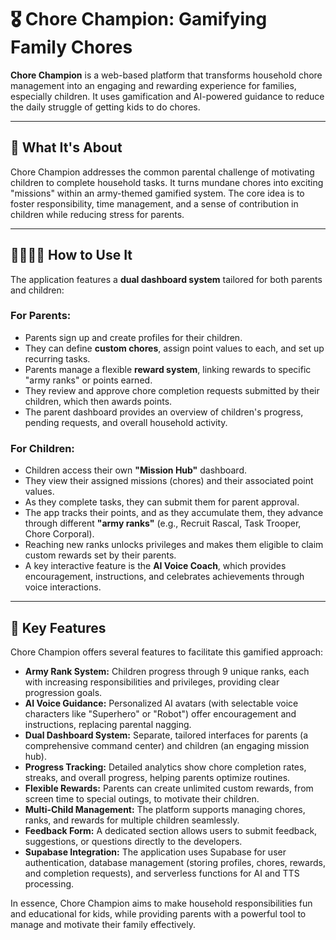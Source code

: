 # 🎖️ Chore Champion: Gamifying Family Chores

**Chore Champion** is a web-based platform that transforms household chore management into an engaging and rewarding experience for families, especially children. It uses gamification and AI-powered guidance to reduce the daily struggle of getting kids to do chores.

---

## 🎯 What It's About

Chore Champion addresses the common parental challenge of motivating children to complete household tasks. It turns mundane chores into exciting "missions" within an army-themed gamified system. The core idea is to foster responsibility, time management, and a sense of contribution in children while reducing stress for parents.

---

## 👨‍👩‍👧‍👦 How to Use It

The application features a **dual dashboard system** tailored for both parents and children:

### For Parents:

-   Parents sign up and create profiles for their children.
-   They can define **custom chores**, assign point values to each, and set up recurring tasks.
-   Parents manage a flexible **reward system**, linking rewards to specific "army ranks" or points earned.
-   They review and approve chore completion requests submitted by their children, which then awards points.
-   The parent dashboard provides an overview of children's progress, pending requests, and overall household activity.

### For Children:

-   Children access their own **"Mission Hub"** dashboard.
-   They view their assigned missions (chores) and their associated point values.
-   As they complete tasks, they can submit them for parent approval.
-   The app tracks their points, and as they accumulate them, they advance through different **"army ranks"** (e.g., Recruit Rascal, Task Trooper, Chore Corporal).
-   Reaching new ranks unlocks privileges and makes them eligible to claim custom rewards set by their parents.
-   A key interactive feature is the **AI Voice Coach**, which provides encouragement, instructions, and celebrates achievements through voice interactions.

---

## 🌟 Key Features

Chore Champion offers several features to facilitate this gamified approach:

-   **Army Rank System:** Children progress through 9 unique ranks, each with increasing responsibilities and privileges, providing clear progression goals.
-   **AI Voice Guidance:** Personalized AI avatars (with selectable voice characters like "Superhero" or "Robot") offer encouragement and instructions, replacing parental nagging.
-   **Dual Dashboard System:** Separate, tailored interfaces for parents (a comprehensive command center) and children (an engaging mission hub).
-   **Progress Tracking:** Detailed analytics show chore completion rates, streaks, and overall progress, helping parents optimize routines.
-   **Flexible Rewards:** Parents can create unlimited custom rewards, from screen time to special outings, to motivate their children.
-   **Multi-Child Management:** The platform supports managing chores, ranks, and rewards for multiple children seamlessly.
-   **Feedback Form:** A dedicated section allows users to submit feedback, suggestions, or questions directly to the developers.
-   **Supabase Integration:** The application uses Supabase for user authentication, database management (storing profiles, chores, rewards, and completion requests), and serverless functions for AI and TTS processing.

In essence, Chore Champion aims to make household responsibilities fun and educational for kids, while providing parents with a powerful tool to manage and motivate their family effectively.